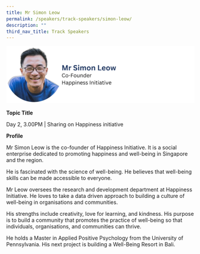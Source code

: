 ```yaml
---
title: Mr Simon Leow
permalink: /speakers/track-speakers/simon-leow/
description: ""
third_nav_title: Track Speakers
---
```

<div style="display: flex; flex-wrap: wrap;">
  <div style="flex-basis: 100%; max-width: 100%;">
    <img alt="track speakers 1" src="/images/SpeakersPhoto/simonleowv0.png">
  </div>
	</div>
	
<b>Topic Title</b>

<p id="left">Day 2, 3.00PM | Sharing on Happiness initiative</p>

<b>Profile</b>	

Mr Simon Leow is the co-founder of Happiness Initiative. It is a social enterprise dedicated to promoting happiness and well-being in Singapore and the region.
	
He is fascinated with the science of well-being. He believes that well-being skills can be made accessible to everyone.
	
Mr Leow oversees the research and development department at Happiness Initiative. He loves to take a data driven approach to building a culture of well-being in organisations and communities.
	
His strengths include creativity, love for learning, and kindness. His purpose is to build a community that promotes the practice of well-being so that individuals, organisations, and communities can thrive.
	
He holds a Master in Applied Positive Psychology from the University of Pennsylvania. His next project is building a Well-Being Resort in Bali.
